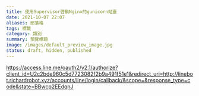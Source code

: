 ```yaml
---
title: 使用Supervisor啓動Nginx的gunicorn站臺
date: 2021-10-07 22:07
aliases: 部落格 
tags: 標籤
category: 類別
summary: 預覽標題
image: /images/default_preview_image.jpg
status: draft, hidden, published
---
```



https://access.line.me/oauth2/v2.1/authorize?client_id=U2c2bde960c5d7723082f2b9a491f51e1&redirect_uri=http://linebot.richardrobot.xyz/accounts/line/login/callback/&scope=&response_type=code&state=BBwcp2EEdqnJ